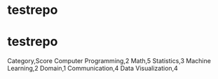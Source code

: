 # testrepo
# testrepo

Category,Score
Computer Programming,2
Math,5
Statistics,3
Machine Learning,2
Domain,1
Communication,4
Data Visualization,4
